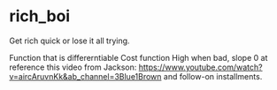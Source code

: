 # rich_boi
Get rich quick or lose it all trying.

Function that is differerntiable
Cost function High when bad, slope 0 at
reference this video from Jackson: https://www.youtube.com/watch?v=aircAruvnKk&ab_channel=3Blue1Brown and follow-on installments.